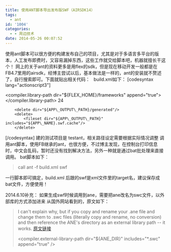 ```yaml
---
title: 使用ANT脚本导出发布版SWF（AIRSDK14）
tags:
  - ant
id: '1004'
categories:
  - - 周边技术
date: 2014-05-26 00:07:52
---
```


使用ant脚本可以很方便的构建发布自己的项目，尤其是对于多语言多平台的版本，人工发布即费时，又容易漏掉东西，这些工作就交给脚本吧，机器就擅长干这个！ 网上的关于ant的资料更多是用flex的sdk，但是现在移动开发一般都是在FB4.7里用的airsdk，经博主尝试以后，基本做法是一样的，ant的安装就不赘述了，自行搜索即可。下面就贴出相关代码：   build.xml如下： \[codesyntax lang="actionscript3"\]

<?xml version="1.0" encoding="UTF-8"?>
<project name="My App Builder" basedir=".">

<property name="FLEX\_HOME" value="D:\\Program Files (x86)\\Adobe\\Adobe Flash Builder 4.7\\eclipse\\plugins\\com.adobe.flash.compiler\_4.7.0.349722\\AIRSDK" />
<taskdef resource="flexTasks.tasks" classpath="${FLEX\_HOME}/ant/lib/flexTasks.jar" />
<property name="ADT.JAR" value="${FLEX\_HOME}/lib/adt.jar" />

<property name="APP\_ROOT" value="D:\\jobWp47\\testant" />
<property name="APP\_NAME" value="testant" />
<property name="APP\_MAIN\_CLASS" value="testant.as" />
<property name="APP\_ROOT\_FILE" value="${APP\_NAME}.swf" />
<property name="APP\_OUTPUT\_PATH" value="${APP\_ROOT}/bin" />

<target name="swf">
<property name="release" value="true" />

<mxmlc file="${APP\_ROOT}/src/${APP\_MAIN\_CLASS}" output="${APP\_OUTPUT\_PATH}/${APP\_ROOT\_FILE}" actionscript-file-encoding="UTF-8" keep-generated-actionscript="true" show-unused-type-selector-warnings="false" static-link-runtime-shared-libraries="true" fork="true" warnings="false" incremental="true" maxmemory="512m">

<!-- Get default compiler options. -->
<load-config filename="${FLEX\_HOME}/frameworks/airmobile-config.xml" />
<!-- List of path elements that form the roots of ActionScript
            class hierarchies. -->
<source-path path-element="${FLEX\_HOME}/frameworks" />
<source-path path-element="${APP\_ROOT}/src" />

<!-- List of SWC files or directories that contaian SWC files. -->
<compiler.library-path dir="${FLEX\_HOME}/frameworks" append="true">
                <include name="libs" />
                <include name="../bundles/{locale}" />
            </compiler.library-path>
<swf-version>24</swf-version>
</mxmlc>

        <delete dir="${APP\_OUTPUT\_PATH}/generated"/>
        <delete>
            <fileset dir="${APP\_OUTPUT\_PATH}" includes="${APP\_NAME}.swf.cache"/>
        </delete>
</target>
</project>

\[/codesyntax\] 建的测试项目是 testant，相关路径设定需要根据实际情况调整 调用ant脚本，使用FB继承的ant，也很方便，不过博主发现，在控制台打印信息时，中文会乱码，暂时还没有找到解决方法，另外一种就是通过bat批处理来直接调用。 bat脚本如下：

> call ant -f build.xml swf

一行脚本即可搞定，build.xml 后跟的swf是xml文件里的target名，建议保存成bat文件，方便使用！
<!-- more -->
2014.6.10补充： 如果生成swf时候调用到ane，需要把ane改名为swc文件，以外部库的方式添加进来 从国外网站看到的，原文如下：

> I can't explain why, but if you copy and rename your .ane file and change them to .swc files (literally copy and rename, no conversion) and then reference the ANE's directory as an external library path -- it works. [原文链接](http://stackoverflow.com/questions/11112705/using-ant-mxmlc-task-with-native-extension)
> 
> <compiler.external-library-path dir="${ANE\_DIR}" includes="\*.swc" append="true" />